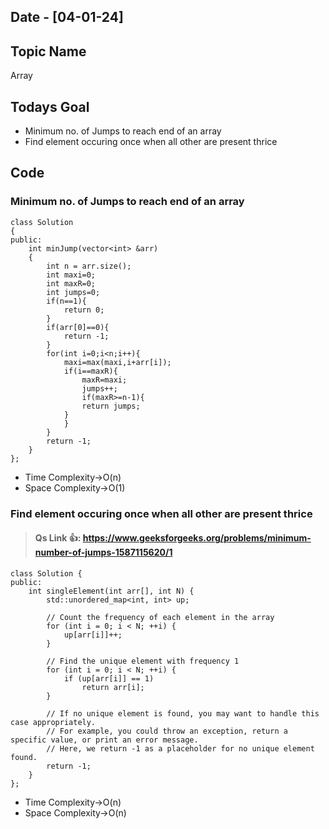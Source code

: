 ## Date - [04-01-24]

## Topic Name

Array

## Todays Goal

* Minimum no. of Jumps to reach end of an array
* Find element occuring once when all other are present thrice

## Code

### Minimum no. of Jumps to reach end of an array

```
class Solution
{
public:
    int minJump(vector<int> &arr)
    {
        int n = arr.size();
        int maxi=0;
        int maxR=0;
        int jumps=0;
        if(n==1){
            return 0;
        }
        if(arr[0]==0){
            return -1;
        }
        for(int i=0;i<n;i++){
            maxi=max(maxi,i+arr[i]);
            if(i==maxR){
                maxR=maxi;
                jumps++;
                if(maxR>=n-1){
                return jumps;
            }
            }
        }
        return -1;
    }
};
```

* Time Complexity->O(n)
* Space Complexity->O(1)

### Find element occuring once when all other are present thrice

> #### Qs Link 👍: https://www.geeksforgeeks.org/problems/minimum-number-of-jumps-1587115620/1

```
class Solution {
public:
    int singleElement(int arr[], int N) {
        std::unordered_map<int, int> up;

        // Count the frequency of each element in the array
        for (int i = 0; i < N; ++i) {
            up[arr[i]]++;
        }

        // Find the unique element with frequency 1
        for (int i = 0; i < N; ++i) {
            if (up[arr[i]] == 1)
                return arr[i];
        }

        // If no unique element is found, you may want to handle this case appropriately.
        // For example, you could throw an exception, return a specific value, or print an error message.
        // Here, we return -1 as a placeholder for no unique element found.
        return -1;
    }
};
```

* Time Complexity->O(n)
* Space Complexity->O(n)
